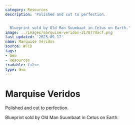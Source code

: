 ```yaml
---
category: Resources
description: 'Polished and cut to perfection.


  Blueprint sold by Old Man Suumbaat in Cetus on Earth.'
image: ../images/marquise-veridos-217877dacf.png
last_updated: '2025-09-17'
name: Marquise Veridos
source: WFCD
tags:
- Gem
- Resources
tradable: false
type: Gem
---
```


# Marquise Veridos

Polished and cut to perfection.

Blueprint sold by Old Man Suumbaat in Cetus on Earth.

